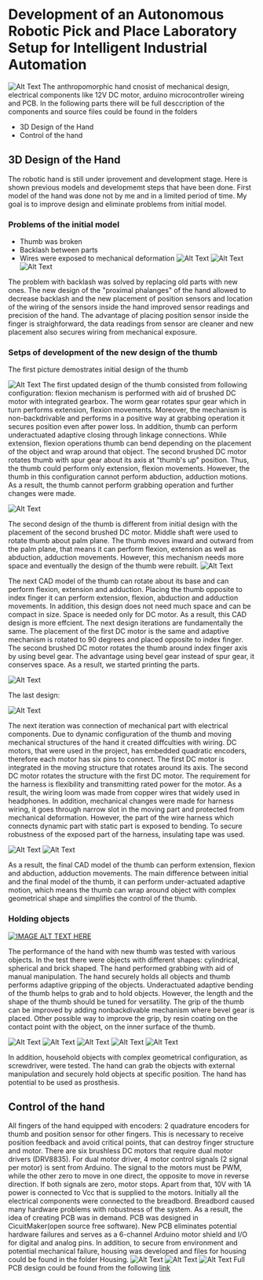 # Development of an Autonomous Robotic Pick and Place Laboratory Setup for Intelligent Industrial Automation
    
 ![Alt Text](https://raw.githubusercontent.com/tursynbekoff/robotic_hand/master/real_VS_solid.jpg)
The anthropomorphic hand cnosist of mechanical design, electrical components like 12V DC motor, arduino microcontroller wireing and PCB. In the following parts there will be full desccription of the components and source files could be found in the folders
*  3D Design of the Hand 
*  Control of the hand 

## 3D Design of the Hand
The robotic hand is still under iprovement and development stage. Here is shown previous models and developmemt steps that have been done. First model of the hand was done not by me and in a limited period of time. My goal is to improve design and eliminate problems from initial model. 

### Problems of the initial model
* Thumb was broken
* Backlash between parts 
* Wires were exposed to mechanical deformation
 ![Alt Text](https://github.com/tursynbekoff/robotic_hand/blob/master/REPORT_git/thumb_1.0.jpg)
 ![Alt Text](https://github.com/tursynbekoff/robotic_hand/blob/master/REPORT_git/comparison-min.jpg)
 ![Alt Text](https://github.com/tursynbekoff/robotic_hand/blob/master/REPORT_git/wire_old_vs_new.jpg)
 
The problem with backlash was solved by replacing old parts with new ones. The new design of the "proximal phalanges" of the hand allowed to decrease backlash and the new placement of position sensors and location of the wiring of the sensors inside the hand improved sensor readings and precision of the hand. The advantage of placing position sensor inside the finger is straighforward, the data readings from sensor are cleaner and new placement also secures wiring from mechanical exposure.
### Setps of development of the new design of the thumb

The first picture demostrates initial design of the thumb

![Alt Text](https://github.com/tursynbekoff/robotic_hand/blob/master/REPORT_git/init_1.jpg)
The first updated design of the thumb consisted from following configuration: flexion mechanism is performed with aid of brushed DC motor with integrated gearbox. The worm gear rotates spur gear which in turn performs extension, flexion movements. Moreover, the mechanism is non-backdrivable and performs in a positive way at grabbing operation it secures position even after power loss. In addition, thumb can perform underactuated adaptive closing through linkage connections. While extension, flexion operations thumb can bend depending on the placement of the object and wrap around that object. The second brushed DC motor rotates thumb with spur gear about its axis at "thumb's up" position. Thus, the thumb could perform only extension, flexion movements. However, the thumb in this configuration cannot perform abduction, adduction motions. As a result, the thumb cannot perform grabbing operation and further changes were made.

![Alt Text](https://github.com/tursynbekoff/robotic_hand/blob/master/REPORT_git/rotat_one.jpg)

The second design of the thumb is different from initial design with the placement of the second brushed DC motor. Middle shaft were used to rotate thumb about palm plane. The thumb moves inward and outward from the palm plane, that means it can perform flexion, extension as well as abduction, adduction movements. However, this mechanism needs more space and eventually the design of the thumb were rebuilt.
![Alt Text](https://github.com/tursynbekoff/robotic_hand/blob/master/REPORT_git/last_1.jpg)

The next CAD model of the thumb can rotate about its base and can perform  flexion, extension and adduction. Placing the thumb opposite to index finger it can perform extension, flexion, abduction and adduction movements. In addition, this design does not need much space and can be compact in size. Space is needed only for DC motor. As a result, this CAD design is more effcient. The next design iterations  are fundamentally the same. The placement of the first DC motor is the same and adaptive mechanism is rotated to 90 degrees and placed opposite to index finger. The second brushed DC motor rotates the thumb around index finger axis by using bevel gear. The advantage using bevel gear instead of spur gear, it conserves space. As a result, we started printing the parts.

![Alt Text](https://github.com/tursynbekoff/robotic_hand/blob/master/REPORT_git/inter_mid_des-min.jpg)
 
The last design: 

![Alt Text](https://github.com/tursynbekoff/robotic_hand/blob/master/REPORT_git/last-min.jpg)

The next iteration was connection of mechanical part with electrical components. Due to dynamic configuration of the thumb and moving mechanical structures of the hand it created diffculties with wiring. DC motors, that were used in the project, has embedded quadratic encoders, therefore each motor has six pins to connect. The first DC motor is integrated in the moving structure that rotates around its axis. The second DC motor rotates the structure with the first DC motor. The requirement for the harness is flexibility and transmitting rated power for the motor. As a result, the wiring loom was made from copper wires that widely used in headphones. In addition, mechanical changes were made for harness wiring, it goes through narrow slot in the moving part and protected from mechanical deformation. However, the part of the wire harness which connects dynamic part with static part is exposed to bending. To secure robustness of the exposed part of the harness, insulating tape was used. 

![Alt Text](https://github.com/tursynbekoff/robotic_hand/blob/master/REPORT_git/harness_wire-min.jpg)
![Alt Text](https://github.com/tursynbekoff/robotic_hand/blob/master/REPORT_git/cord-min.JPG)

As a result, the final CAD model of the thumb can perform extension, flexion and abduction, adduction movements. The main difference between initial and the final model of the thumb, it can perform under-actuated adaptive motion, which means the thumb can wrap around object with complex geometrical shape and simplifies the control of the thumb.



### Holding objects

[![IMAGE ALT TEXT HERE](https://github.com/tursynbekoff/robotic_hand/blob/master/REPORT_git/youtube.PNG)](https://youtu.be/hmZBOrk-Xx8)

The performance of the hand with new thumb was tested with various objects. In the test
there were objects with different shapes: cylindrical, spherical and brick shaped. The hand
performed grabbing with aid of manual manipulation. The hand securely holds all objects and thumb performs adaptive gripping of the objects. Underactuated adaptive bending of the thumb helps to grab and to hold objects. However, the length and the shape of the thumb should be tuned for versatility. The grip of the thumb can be improved by adding nonbackdivable mechanism where bevel gear is placed. Other possible way to improve the grip, by resin coating on the contact point with the object, on the inner surface of the thumb.

![Alt Text](https://github.com/tursynbekoff/robotic_hand/blob/master/REPORT_git/sph3-min.JPG)
![Alt Text](https://github.com/tursynbekoff/robotic_hand/blob/master/REPORT_git/cyl3-min.JPG)
![Alt Text](https://github.com/tursynbekoff/robotic_hand/blob/master/REPORT_git/bri2-min.JPG)
![Alt Text](https://github.com/tursynbekoff/robotic_hand/blob/master/REPORT_git/screw-min.JPG)
![Alt Text](https://github.com/tursynbekoff/robotic_hand/blob/master/REPORT_git/pen-min.JPG)

In addition, household objects with complex geometrical configuration, as screwdriver, were tested. The hand can grab the objects with external manipulation and securely hold objects at specific position. The hand has potential to be used as prosthesis.

## Control of the hand

All fingers of the hand equipped with encoders: 2 quadrature encoders for thumb and position sensor for other fingers. This is necessary to receive position feedback and avoid critical points, that can destroy finger structure and motor. There are six brushless DC motors that require dual motor drivers (DRV8835). For dual motor driver, 4 motor control signals (2 signal per motor) is sent from Arduino. The signal to the motors must be PWM, while the other zero to move in one direct, the opposite to move in reverse direction. If both signals are zero, motor stops. Apart from that, 10V with 1A power is connected to Vcc that is supplied to the motors. Initially all the electrical components were connected to the breadbord. Breadbord caused many hardware problems with robustness of the system. As a result, the idea of creating PCB was in demand. PCB was designed in CicuitMaker(open source free software). New PCB eliminates potential hardware failures and serves as a 6-channel Arduino motor shield and I/O for digital and analog pins. In addition, to secure from environment and potential mechanical failure, housing was developed and files for housing could be found in the folder Housing.
![Alt Text](https://github.com/tursynbekoff/robotic_hand/blob/master/REPORT_git/PCB.jpg)
![Alt Text](https://github.com/tursynbekoff/robotic_hand/blob/master/REPORT_git/PCB_old_vs_new.jpg)
![Alt Text](https://github.com/tursynbekoff/robotic_hand/blob/master/REPORT_git/new_PCB_housing.jpg)
Full PCB design could be found from the following [link](https://circuitmaker.com/Projects/Details/Talgat-Tursynbekov/Robotic-hand)



